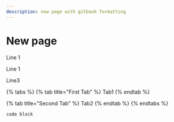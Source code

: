 ```yaml
---
description: new page with gitbook formatting
---
```


# New page

Line 1

Line 1

Line3

{% tabs %}
{% tab title="First Tab" %}
Tab1
{% endtab %}

{% tab title="Second Tab" %}
Tab2
{% endtab %}
{% endtabs %}

```text
code block
```

